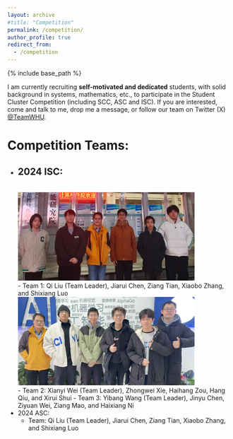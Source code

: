 ```yaml
---
layout: archive
#title: "Competition"
permalink: /competition/
author_profile: true
redirect_from:
  - /competition
---
```


{% include base_path %}

I am currently recruiting **self-motivated and dedicated** students, with solid background in systems, mathematics, etc., to participate in the Student Cluster Competition (including SCC, ASC and ISC). If you are interested, come and talk to me, drop me a message, or follow our team on Twitter (X) [@TeamWHU](https://twitter.com/TeamWHU).

Competition Teams:
=====
- 2024 ISC:
  - 
  <!-- ![team1](/images/competition/liuqi_isc.jpg width="400px") -->
  <br>
  <img src="/images/competition/liuqi_isc.jpg" width="400" alt="ISC Team 1" style="margin-bottom: 0;">
  <br>
  - Team 1: Qi Liu (Team Leader), Jiarui Chen, Ziang Tian, Xiaobo Zhang, and Shixiang Luo
  <br>
  <img src="/images/competition/weixianyi_isc.jpg" width="400" alt="ISC Team 2" style="margin-bottom: 0;">
  <br>
  - Team 2: Xianyi Wei (Team Leader), Zhongwei Xie, Haihang Zou, Hang Qiu, and Xirui Shui
  - Team 3: Yibang Wang (Team Leader), Jinyu Chen, Ziyuan Wei, Ziang Mao, and Haixiang Ni
- 2024 ASC:
  - Team: Qi Liu (Team Leader), Jiarui Chen, Ziang Tian, Xiaobo Zhang, and Shixiang Luo
